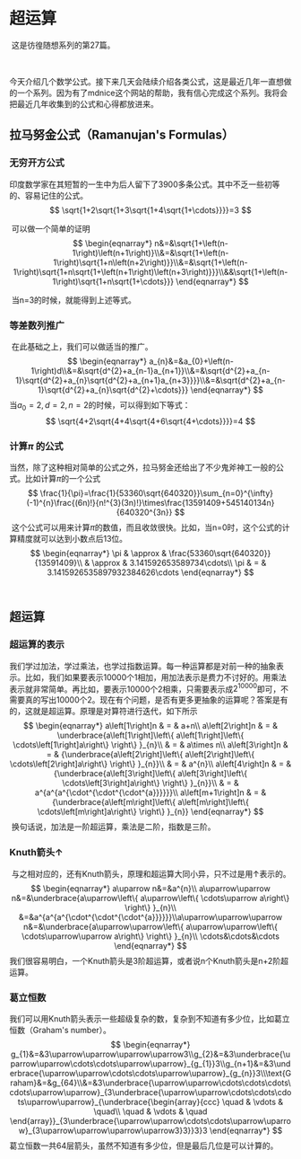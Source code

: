 
# 超运算

​	这是彷徨随想系列的第27篇。

​	

​	今天介绍几个数学公式。接下来几天会陆续介绍各类公式，这是最近几年一直想做的一个系列。因为有了mdnice这个网站的帮助，我有信心完成这个系列。我将会把最近几年收集到的公式和心得都放进来。



## 拉马努金公式（Ramanujan's Formulas）

### 无穷开方公式

​	印度数学家在其短暂的一生中为后人留下了3900多条公式。其中不乏一些初等的、容易记住的公式。
$$
\sqrt{1+2\sqrt{1+3\sqrt{1+4\sqrt{1+\cdots}}}}=3
$$


​	可以做一个简单的证明
$$
\begin{eqnarray*}
n&=&\sqrt{1+\left(n-1\right)\left(n+1\right)}\\&=&\sqrt{1+\left(n-1\right)\sqrt{1+n\left(n+2\right)}}\\&=&\sqrt{1+\left(n-1\right)\sqrt{1+n\sqrt{1+\left(n+1\right)\left(n+3\right)}}}\\&&\sqrt{1+\left(n-1\right)\sqrt{1+n\sqrt{1+\cdots}}}
\end{eqnarray*}
$$


​	当n=3的时候，就能得到上述等式。

### 等差数列推广

​	在此基础之上，我们可以做适当的推广。
$$
\begin{eqnarray*}
a_{n}&=&a_{0}+\left(n-1\right)d\\&=&\sqrt{d^{2}+a_{n-1}a_{n+1}}\\&=&\sqrt{d^{2}+a_{n-1}\sqrt{d^{2}+a_{n}\sqrt{d^{2}+a_{n+1}a_{n+3}}}}\\&=&\sqrt{d^{2}+a_{n-1}\sqrt{d^{2}+a_{n}\sqrt{d^{2}+\cdots}}}
\end{eqnarray*}
$$
当$a_0 = 2,d = 2, n = 2$的时候，可以得到如下等式：
$$
\sqrt{4+2\sqrt{4+4\sqrt{4+6\sqrt{4+\cdots}}}}=4
$$


### 计算$\pi$ 的公式

​	当然，除了这种相对简单的公式之外，拉马努金还给出了不少鬼斧神工一般的公式。比如计算$\pi$的一个公式
$$
\frac{1}{\pi}=\frac{1}{53360\sqrt{640320}}\sum_{n=0}^{\infty}(-1)^{n}\frac{(6n)!}{n!^{3}(3n)!}\times\frac{13591409+545140134n}{640320^{3n}}
$$
​	这个公式可以用来计算$\pi$的数值，而且收敛很快。比如，当n=0时，这个公式的计算精度就可以达到小数点后13位。
$$
\begin{eqnarray*}
\pi & \approx & \frac{53360\sqrt{640320}}{13591409}\\
 & \approx & 3.141592653589734\cdots\\
\pi & = & 3.1415926535897932384626\cdots
\end{eqnarray*}
$$
​	

## 超运算

### 超运算的表示

​	我们学过加法，学过乘法，也学过指数运算。每一种运算都是对前一种的抽象表示。比如，我们如果要表示10000个1相加，用加法表示是费力不讨好的。用乘法表示就非常简单。再比如，要表示10000个2相乘，只需要表示成$2^{10000}$即可，不需要真的写出10000个2。现在有个问题，是否有更多更抽象的运算呢？答案是有的，这就是超运算。原理是对算符进行迭代，如下所示
$$
\begin{eqnarray*}
a\left[1\right]n & = & a+n\\
a\left[2\right]n & = & \underbrace{a\left[1\right]\left\{ a\left[1\right]\left\{ \cdots\left[1\right]a\right\} \right\} }_{n}\\
 & = & a\times n\\
a\left[3\right]n & = & {\underbrace{a\left[2\right]\left\{ a\left[2\right]\left\{ \cdots\left[2\right]a\right\} \right\} }_{n}}\\
 & = & a^{n}\\
a\left[4\right]n & = & {\underbrace{a\left[3\right]\left\{ a\left[3\right]\left\{ \cdots\left[3\right]a\right\} \right\} }_{n}}\\
 & = & a^{a^{a^{\cdot^{\cdot^{\cdot^{a}}}}}}\\
a\left[m+1\right]n & = & {\underbrace{a\left[m\right]\left\{ a\left[m\right]\left\{ \cdots\left[m\right]a\right\} \right\} }_{n}}
\end{eqnarray*}
$$
​	换句话说，加法是一阶超运算，乘法是二阶，指数是三阶。

### Knuth箭头$\uparrow$ 

​	与之相对应的，还有Knuth箭头，原理和超运算大同小异，只不过是用$\uparrow$表示的。
$$
\begin{eqnarray*}
a\uparrow n&=&a^{n}\\
a\uparrow\uparrow n&=&\underbrace{a\uparrow\left\{ a\uparrow\left\{ \cdots\uparrow a\right\} \right\} }_{n}\\
&=&a^{a^{a^{\cdot^{\cdot^{\cdot^{a}}}}}}\\a\uparrow\uparrow\uparrow n&=&\underbrace{a\uparrow\uparrow\left\{ a\uparrow\uparrow\left\{ \cdots\uparrow\uparrow a\right\} \right\} }_{n}\\
\cdots&\cdots&\cdots
\end{eqnarray*}
$$
​	我们很容易明白，一个Knuth箭头是3阶超运算，或者说n个Knuth箭头是n+2阶超运算。

### 葛立恒数

​	我们可以用Knuth箭头表示一些超级复杂的数，复杂到不知道有多少位，比如葛立恒数（Graham's number）。
$$
\begin{eqnarray*}
g_{1}&=&3\uparrow\uparrow\uparrow\uparrow3\\g_{2}&=&3\underbrace{\uparrow\uparrow\cdots\cdots\uparrow\uparrow}_{g_{1}}3\\g_{n+1}&=&3\underbrace{\uparrow\uparrow\cdots\cdots\uparrow\uparrow}_{g_{n}}3\\\text{Graham}&=&g_{64}\\&=&3\underbrace{\uparrow\uparrow\cdots\cdots\cdots\cdots\uparrow\uparrow}_{3\underbrace{\uparrow\uparrow\cdots\cdots\cdots\uparrow\uparrow}_{\underbrace{\begin{array}{ccc}
\quad & \vdots & \quad\\
\quad & \vdots & \quad
\end{array}}_{3\underbrace{\uparrow\uparrow\cdots\cdots\uparrow\uparrow}_{3\uparrow\uparrow\uparrow\uparrow3}3}}3}3
\end{eqnarray*}
$$
​	葛立恒数一共64层箭头，虽然不知道有多少位，但是最后几位是可以计算的。



